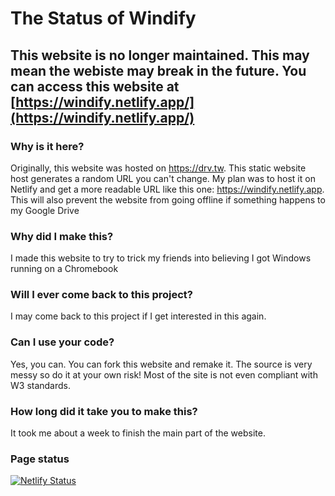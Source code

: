 # The Status of Windify

## This website is no longer maintained. This may mean the webiste may break in the future. You can access this website at [https://windify.netlify.app/](https://windify.netlify.app/)

### Why is it here?

Originally, this website was hosted on https://drv.tw. This static website host generates a random URL you can't change. My plan was to host it on Netlify and get a more readable URL like this one: https://windify.netlify.app. This will also prevent the website from going offline if something happens to my Google Drive

### Why did I make this?

I made this website to try to trick my friends into believing I got Windows running on a Chromebook

### Will I ever come back to this project?

I may come back to this project if I get interested in this again.

### Can I use your code?

Yes, you can. You can fork this website and remake it. The source is very messy so do it at your own risk! Most of the site is not even compliant with W3 standards.

### How long did it take you to make this?

It took me about a week to finish the main part of the website. 

### Page status
[![Netlify Status](https://api.netlify.com/api/v1/badges/56822c5c-4821-4707-8ae5-724b9cbb9d02/deploy-status)](https://app.netlify.com/sites/windify/deploys)
